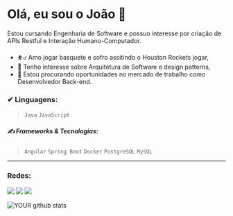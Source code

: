 # Olá, eu sou o João 👋
Estou cursando Engenharia de Software e possuo interesse por criação de APIs Restful e Interação Humano-Computador.
- ⛹️‍♂️  Amo jogar basquete e sofro assitindo o Houston Rockets jogar,
- 🌱 Tenho interesse sobre Arquitetura de Software e design patterns,
- 🤝 Estou procurando oportunidades no mercado de trabalho como Desenvolvedor Back-end.
 ### ✔ Linguagens:
> `Java` `JavaScript`

##### ✍ Frameworks & Tecnologias:
> `Angular` `Spring Boot` `Docker` `PostgreSQL` `MySQL` <br>

---

### Redes:
[<img src="https://img.shields.io/badge/linkedin-%230077B5.svg?&style=for-the-badge&logo=linkedin&logoColor=white" />]( linkedin.com/in/jllpimenta) [<img src = "https://img.shields.io/badge/instagram-%23E4405F.svg?&style=for-the-badge&logo=instagram&logoColor=white">](https://instagram.com/jlpimenta_) [<img src = "https://img.shields.io/badge/facebook-%231877F2.svg?&style=for-the-badge&logo=facebook&logoColor=white">](https://www.facebook.com/joaoluiz.lopespimenta)

![YOUR github stats](https://github-readme-stats.vercel.app/api?username=JLPimenta)
